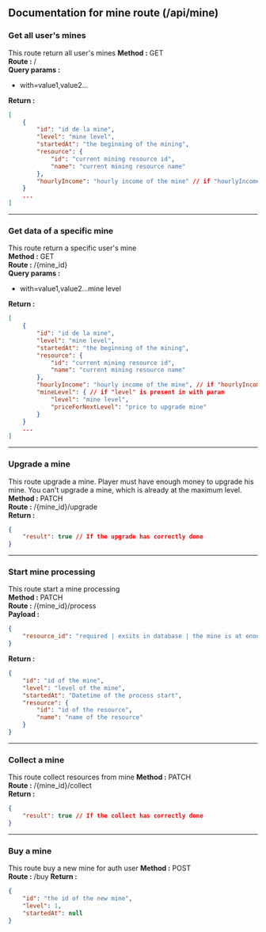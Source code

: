 ## Documentation for mine route (/api/mine)

### Get all user's mines
This route return all user's mines
**Method :** GET  
**Route :** /  
**Query params :**
- with=value1,value2...

**Return :**  
```json
[
    {
        "id": "id de la mine",
        "level": "mine level",
        "startedAt": "the beginning of the mining",
        "resource": {
            "id": "current mining resource id",
            "name": "current mining resource name"
        },
        "hourlyIncome": "hourly income of the mine" // if "hourlyIncome" is present in with param
    }
    ...
]
```
---
### Get data of a specific mine
This route return a specific user's mine  
**Method :** GET  
**Route :** /{mine_id}  
**Query params :**
- with=value1,value2...mine level

**Return :**  
```json
[
    {
        "id": "id de la mine",
        "level": "mine level",
        "startedAt": "the beginning of the mining",
        "resource": {
            "id": "current mining resource id",
            "name": "current mining resource name"
        },
        "hourlyIncome": "hourly income of the mine", // if "hourlyIncome" is present in with param
        "mineLevel": { // if "level" is present in with param
            "level": "mine level",
            "priceForNextLevel": "price to upgrade mine"
        }
    }
    ...
]
```
---
### Upgrade a mine
This route upgrade a mine. Player must have enough money to upgrade his mine. You can't upgrade a mine, which is already at the maximum level.  
**Method :** PATCH  
**Route :** /{mine_id}/upgrade  
**Return :**
```json
{
    "result": true // If the upgrade has correctly done
}
```
---
### Start mine processing
This route start a mine processing  
**Method :** PATCH  
**Route :** /{mine_id}/process  
**Payload :**
```json
{
    "resource_id": "required | exsits in database | the mine is at enough high level to mine this resource"
}
```
**Return :**
```json
{
    "id": "id of the mine",
    "level": "level of the mine",
    "startedAt": "Datetime of the process start",
    "resource": {
        "id": "id of the resource",
        "name": "name of the resource"
    }
}
```
---
### Collect a mine
This route collect resources from mine 
**Method :** PATCH  
**Route :** /{mine_id}/collect  
**Return :**
```json
{
    "result": true // If the collect has correctly done
}
```
---
### Buy a mine
This route buy a new mine for auth user
**Method :** POST  
**Route :** /buy
**Return :**
```json
{
    "id": "the id of the new mine",
    "level": 1,
    "startedAt": null
}
```